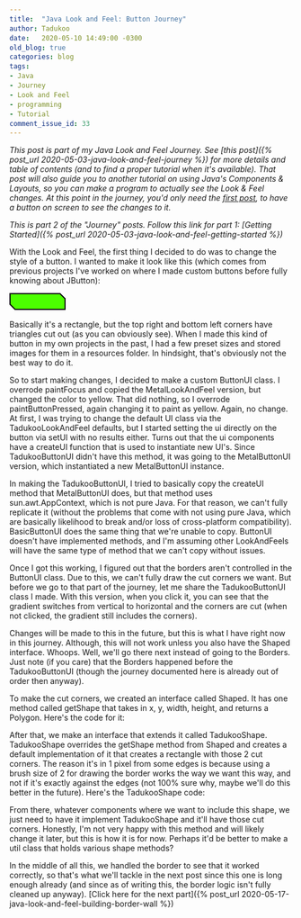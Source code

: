 ```yaml
---
title:  "Java Look and Feel: Button Journey"
author: Tadukoo
date:   2020-05-10 14:49:00 -0300
old_blog: true
categories: blog
tags: 
- Java
- Journey
- Look and Feel
- programming
- Tutorial
comment_issue_id: 33
---
```

*This post is part of my Java Look and Feel Journey. See [this post]({% post_url 2020-05-03-java-look-and-feel-journey %}) for more details and table of contents (and to find a proper tutorial 
when it's available). That post will also guide you to another tutorial on using Java's Components & Layouts, so you can make a program to actually see the Look & Feel changes. At this point in 
the journey, you'd only need the <a href="http://tadukoo.blogspot.com/2020/05/java-components-layouts-labels-text.html">first post</a>, to have a button on screen to see the changes to it.*

*This is part 2 of the "Journey" posts. Follow this link for part 1: [Getting Started]({% post_url 2020-05-03-java-look-and-feel-getting-started %})*

With the Look and Feel, the first thing I decided to do was to change the style of a button. I wanted to make it look like this (which comes from previous projects I've worked on where I made 
custom buttons before fully knowing about JButton):

![Green Button](/assets/images/tinyGreen.png)

Basically it's a rectangle, but the top right and bottom left corners have triangles cut out (as you can obviously see). When I made this kind of button in my own projects in the past, I had a few 
preset sizes and stored images for them in a resources folder. In hindsight, that's obviously not the best way to do it.

So to start making changes, I decided to make a custom ButtonUI class. I overrode paintFocus and copied the MetalLookAndFeel version, but changed the color to yellow. That did nothing, so I overrode 
paintButtonPressed, again changing it to paint as yellow. Again, no change. At first, I was trying to change the default UI class via the TadukooLookAndFeel defaults, but I started setting the ui 
directly on the button via setUI with no results either. Turns out that the ui components have a createUI function that is used to instantiate new UI's. Since TadukooButtonUI didn't have this method, 
it was going to the MetalButtonUI version, which instantiated a new MetalButtonUI instance.

In making the TadukooButtonUI, I tried to basically copy the createUI method that MetalButtonUI does, but that method uses sun.awt.AppContext, which is not pure Java. For that reason, we can't fully 
replicate it (without the problems that come with not using pure Java, which are basically likelihood to break and/or loss of cross-platform compatibility). BasicButtonUI does the same thing that we're 
unable to copy. ButtonUI doesn't have implemented methods, and I'm assuming other LookAndFeels will have the same type of method that we can't copy without issues.

Once I got this working, I figured out that the borders aren't controlled in the ButtonUI class. Due to this, we can't fully draw the cut corners we want. But before we go to that part of the journey, 
let me share the TadukooButtonUI class I made. With this version, when you click it, you can see that the gradient switches from vertical to horizontal and the corners are cut (when not clicked, the 
gradient still includes the corners).

<script src="https://gist.github.com/Tadukoo/42cc30f33a7e39c319862fc65311c9a9.js"></script>

Changes will be made to this in the future, but this is what I have right now in this journey. Although, this will not work unless you also have the Shaped interface. Whoops. Well, we'll go there next 
instead of going to the Borders. Just note (if you care) that the Borders happened before the TadukooButtonUI (though the journey documented here is already out of order then anyway).

To make the cut corners, we created an interface called Shaped. It has one method called getShape that takes in x, y, width, height, and returns a Polygon. Here's the code for it:

<script src="https://gist.github.com/Tadukoo/14bed5adcadcc60775fdedeb6a84759f.js"></script>

After that, we make an interface that extends it called TadukooShape. TadukooShape overrides the getShape method from Shaped and creates a default implementation of it that creates a rectangle with those 
2 cut corners. The reason it's in 1 pixel from some edges is because using a brush size of 2 for drawing the border works the way we want this way, and not if it's exactly against the edges (not 100% sure 
why, maybe we'll do this better in the future). Here's the TadukooShape code:

<script src="https://gist.github.com/Tadukoo/140afe94e04b316fc65f1f68b391ec8b.js"></script>

From there, whatever components where we want to include this shape, we just need to have it implement TadukooShape and it'll have those cut corners. Honestly, I'm not very happy with this method and will 
likely change it later, but this is how it is for now. Perhaps it'd be better to make a util class that holds various shape methods?

In the middle of all this, we handled the border to see that it worked correctly, so that's what we'll tackle in the next post since this one is long enough already (and since as of writing this, the border 
logic isn't fully cleaned up anyway). [Click here for the next part]({% post_url 2020-05-17-java-look-and-feel-building-border-wall %})
